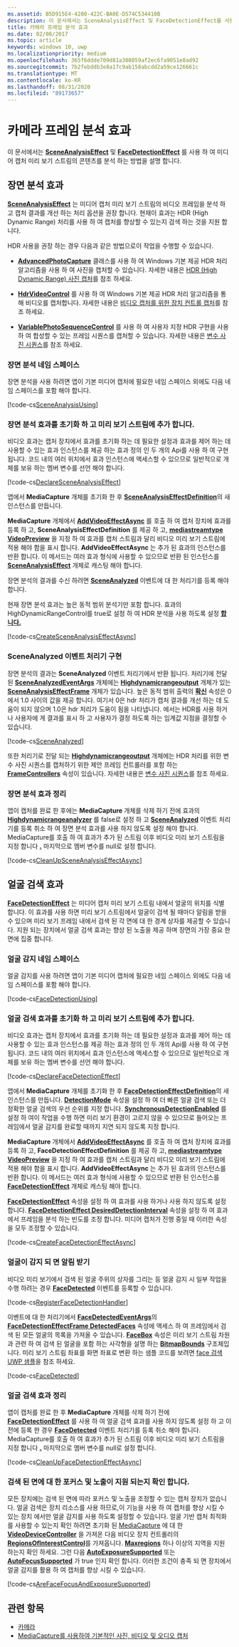```yaml
---
ms.assetid: B5D915E4-4280-422C-BA0E-D574C534410B
description: 이 문서에서는 SceneAnalysisEffect 및 FaceDetectionEffect를 사용 하 여 미디어 캡처 미리 보기 스트림의 콘텐츠를 분석 하는 방법을 설명 합니다.
title: 카메라 프레임 분석 효과
ms.date: 02/08/2017
ms.topic: article
keywords: windows 10, uwp
ms.localizationpriority: medium
ms.openlocfilehash: 365f6ddde709d81a308059af2ec6fa9051e8ad92
ms.sourcegitcommit: 7b2febddb3e8a17c9ab158abcdd2a59ce126661c
ms.translationtype: MT
ms.contentlocale: ko-KR
ms.lasthandoff: 08/31/2020
ms.locfileid: "89173657"
---
```

# <a name="effects-for-analyzing-camera-frames"></a>카메라 프레임 분석 효과



이 문서에서는 [**SceneAnalysisEffect**](/uwp/api/Windows.Media.Core.SceneAnalysisEffect) 및 [**FaceDetectionEffect**](/uwp/api/Windows.Media.Core.FaceDetectionEffect) 를 사용 하 여 미디어 캡처 미리 보기 스트림의 콘텐츠를 분석 하는 방법을 설명 합니다.

## <a name="scene-analysis-effect"></a>장면 분석 효과

[**SceneAnalysisEffect**](/uwp/api/Windows.Media.Core.SceneAnalysisEffect) 는 미디어 캡처 미리 보기 스트림의 비디오 프레임을 분석 하 고 캡처 결과를 개선 하는 처리 옵션을 권장 합니다. 현재이 효과는 HDR (High Dynamic Range) 처리를 사용 하 여 캡처를 향상할 수 있는지 검색 하는 것을 지원 합니다.

HDR 사용을 권장 하는 경우 다음과 같은 방법으로이 작업을 수행할 수 있습니다.

-   [**AdvancedPhotoCapture**](/uwp/api/Windows.Media.Capture.AdvancedPhotoCapture) 클래스를 사용 하 여 Windows 기본 제공 HDR 처리 알고리즘을 사용 하 여 사진을 캡처할 수 있습니다. 자세한 내용은 [HDR (High Dynamic Range) 사진 캡처](high-dynamic-range-hdr-photo-capture.md)를 참조 하세요.

-   [**HdrVideoControl**](/uwp/api/Windows.Media.Devices.HdrVideoControl) 를 사용 하 여 Windows 기본 제공 HDR 처리 알고리즘을 통해 비디오를 캡처합니다. 자세한 내용은 [비디오 캡처를 위한 장치 컨트롤 캡처](capture-device-controls-for-video-capture.md)를 참조 하세요.

-   [**VariablePhotoSequenceControl**](/uwp/api/Windows.Media.Devices.Core.VariablePhotoSequenceController) 를 사용 하 여 사용자 지정 HDR 구현을 사용 하 여 합성할 수 있는 프레임 시퀀스를 캡처할 수 있습니다. 자세한 내용은 [변수 사진 시퀀스](variable-photo-sequence.md)를 참조 하세요.

### <a name="scene-analysis-namespaces"></a>장면 분석 네임 스페이스

장면 분석을 사용 하려면 앱이 기본 미디어 캡처에 필요한 네임 스페이스 외에도 다음 네임 스페이스를 포함 해야 합니다.

[!code-cs[SceneAnalysisUsing](./code/BasicMediaCaptureWin10/cs/MainPage.xaml.cs#SnippetSceneAnalysisUsing)]

### <a name="initialize-the-scene-analysis-effect-and-add-it-to-the-preview-stream"></a>장면 분석 효과를 초기화 하 고 미리 보기 스트림에 추가 합니다.

비디오 효과는 캡처 장치에서 효과를 초기화 하는 데 필요한 설정과 효과를 제어 하는 데 사용할 수 있는 효과 인스턴스를 제공 하는 효과 정의 인 두 개의 Api를 사용 하 여 구현 됩니다. 코드 내의 여러 위치에서 효과 인스턴스에 액세스할 수 있으므로 일반적으로 개체를 보유 하는 멤버 변수를 선언 해야 합니다.

[!code-cs[DeclareSceneAnalysisEffect](./code/BasicMediaCaptureWin10/cs/MainPage.xaml.cs#SnippetDeclareSceneAnalysisEffect)]

앱에서 **MediaCapture** 개체를 초기화 한 후 [**SceneAnalysisEffectDefinition**](/uwp/api/Windows.Media.Core.SceneAnalysisEffectDefinition)의 새 인스턴스를 만듭니다.

**MediaCapture** 개체에서 [**AddVideoEffectAsync**](/uwp/api/windows.media.capture.mediacapture.addvideoeffectasync) 를 호출 하 여 캡처 장치에 효과를 등록 하 고, **SceneAnalysisEffectDefinition** 를 제공 하 고, [**mediastreamtype VideoPreview**](/uwp/api/Windows.Media.Capture.MediaStreamType) 을 지정 하 여 효과를 캡처 스트림과 달리 비디오 미리 보기 스트림에 적용 해야 함을 표시 합니다. **AddVideoEffectAsync** 는 추가 된 효과의 인스턴스를 반환 합니다. 이 메서드는 여러 효과 형식에 사용할 수 있으므로 반환 된 인스턴스를 [**SceneAnalysisEffect**](/uwp/api/Windows.Media.Core.SceneAnalysisEffect) 개체로 캐스팅 해야 합니다.

장면 분석의 결과를 수신 하려면 [**SceneAnalyzed**](/uwp/api/windows.media.core.sceneanalysiseffect.sceneanalyzed) 이벤트에 대 한 처리기를 등록 해야 합니다.

현재 장면 분석 효과는 높은 동적 범위 분석기만 포함 합니다. 효과의 HighDynamicRangeControl를 true로 설정 하 여 HDR 분석을 사용 하도록 설정 [**합니다.**](/uwp/api/windows.media.core.highdynamicrangecontrol.enabled)

[!code-cs[CreateSceneAnalysisEffectAsync](./code/BasicMediaCaptureWin10/cs/MainPage.xaml.cs#SnippetCreateSceneAnalysisEffectAsync)]

### <a name="implement-the-sceneanalyzed-event-handler"></a>SceneAnalyzed 이벤트 처리기 구현

장면 분석의 결과는 **SceneAnalyzed** 이벤트 처리기에서 반환 됩니다. 처리기에 전달 된 [**SceneAnalyzedEventArgs**](/uwp/api/Windows.Media.Core.SceneAnalyzedEventArgs) 개체에는 [**Highdynamicrangeoutput**](/uwp/api/Windows.Media.Core.HighDynamicRangeOutput) 개체가 있는 [**SceneAnalysisEffectFrame**](/uwp/api/Windows.Media.Core.SceneAnalysisEffectFrame) 개체가 있습니다. 높은 동적 범위 출력의 [**확신**](/uwp/api/windows.media.core.highdynamicrangeoutput.certainty) 속성은 0에서 1.0 사이의 값을 제공 합니다. 여기서 0은 hdr 처리가 캡처 결과를 개선 하는 데 도움이 되지 않으며 1.0은 hdr 처리가 도움이 됨을 나타냅니다. 에서는 HDR를 사용 하거나 사용자에 게 결과를 표시 하 고 사용자가 결정 하도록 하는 임계값 지점을 결정할 수 있습니다.

[!code-cs[SceneAnalyzed](./code/BasicMediaCaptureWin10/cs/MainPage.xaml.cs#SnippetSceneAnalyzed)]

또한 처리기로 전달 되는 [**Highdynamicrangeoutput**](/uwp/api/Windows.Media.Core.HighDynamicRangeOutput) 개체에는 HDR 처리를 위한 변수 사진 시퀀스를 캡처하기 위한 제안 프레임 컨트롤러를 포함 하는 [**FrameControllers**](/uwp/api/windows.media.core.highdynamicrangeoutput.framecontrollers) 속성이 있습니다. 자세한 내용은 [변수 사진 시퀀스](variable-photo-sequence.md)를 참조 하세요.

### <a name="clean-up-the-scene-analysis-effect"></a>장면 분석 효과 정리

앱이 캡처를 완료 한 후에는 **MediaCapture** 개체를 삭제 하기 전에 효과의 [**Highdynamicrangeanalyzer**](/uwp/api/windows.media.core.highdynamicrangecontrol.enabled) 를 false로 설정 하 고 [**SceneAnalyzed**](/uwp/api/windows.media.core.sceneanalysiseffect.sceneanalyzed) 이벤트 처리기를 등록 취소 하 여 장면 분석 효과를 사용 하지 않도록 설정 해야 합니다. MediaCapture를 호출 하 여 효과가 추가 된 스트림 이후 비디오 미리 보기 스트림을 지정 합니다 [**.**](/uwp/api/windows.media.capture.mediacapture.cleareffectsasync) 마지막으로 멤버 변수를 null로 설정 합니다.

[!code-cs[CleanUpSceneAnalysisEffectAsync](./code/BasicMediaCaptureWin10/cs/MainPage.xaml.cs#SnippetCleanUpSceneAnalysisEffectAsync)]

## <a name="face-detection-effect"></a>얼굴 검색 효과

[**FaceDetectionEffect**](/uwp/api/Windows.Media.Core.FaceDetectionEffect) 는 미디어 캡처 미리 보기 스트림 내에서 얼굴의 위치를 식별 합니다. 이 효과를 사용 하면 미리 보기 스트림에서 얼굴이 검색 될 때마다 알림을 받을 수 있으며 미리 보기 프레임 내에서 검색 된 각 면에 대 한 경계 상자를 제공할 수 있습니다. 지원 되는 장치에서 얼굴 검색 효과는 향상 된 노출을 제공 하며 장면의 가장 중요 한 면에 집중 합니다.

### <a name="face-detection-namespaces"></a>얼굴 감지 네임 스페이스

얼굴 감지를 사용 하려면 앱이 기본 미디어 캡처에 필요한 네임 스페이스 외에도 다음 네임 스페이스를 포함 해야 합니다.

[!code-cs[FaceDetectionUsing](./code/BasicMediaCaptureWin10/cs/MainPage.xaml.cs#SnippetFaceDetectionUsing)]

### <a name="initialize-the-face-detection-effect-and-add-it-to-the-preview-stream"></a>얼굴 검색 효과를 초기화 하 고 미리 보기 스트림에 추가 합니다.

비디오 효과는 캡처 장치에서 효과를 초기화 하는 데 필요한 설정과 효과를 제어 하는 데 사용할 수 있는 효과 인스턴스를 제공 하는 효과 정의 인 두 개의 Api를 사용 하 여 구현 됩니다. 코드 내의 여러 위치에서 효과 인스턴스에 액세스할 수 있으므로 일반적으로 개체를 보유 하는 멤버 변수를 선언 해야 합니다.

[!code-cs[DeclareFaceDetectionEffect](./code/BasicMediaCaptureWin10/cs/MainPage.xaml.cs#SnippetDeclareFaceDetectionEffect)]

앱에서 **MediaCapture** 개체를 초기화 한 후 [**FaceDetectionEffectDefinition**](/uwp/api/Windows.Media.Core.FaceDetectionEffectDefinition)의 새 인스턴스를 만듭니다. [**DetectionMode**](/uwp/api/windows.media.core.facedetectioneffectdefinition.detectionmode) 속성을 설정 하 여 더 빠른 얼굴 검색 또는 더 정확한 얼굴 검색의 우선 순위를 지정 합니다. [**SynchronousDetectionEnabled**](/uwp/api/windows.media.core.facedetectioneffectdefinition.synchronousdetectionenabled) 를 설정 하 여이 작업을 수행 하면 미리 보기 환경이 고르지 않을 수 있으므로 들어오는 프레임에서 얼굴 감지를 완료할 때까지 지연 되지 않도록 지정 합니다.

**MediaCapture** 개체에서 [**AddVideoEffectAsync**](/uwp/api/windows.media.capture.mediacapture.addvideoeffectasync) 를 호출 하 여 캡처 장치에 효과를 등록 하 고, **FaceDetectionEffectDefinition** 를 제공 하 고, [**mediastreamtype VideoPreview**](/uwp/api/Windows.Media.Capture.MediaStreamType) 을 지정 하 여 효과를 캡처 스트림과 달리 비디오 미리 보기 스트림에 적용 해야 함을 표시 합니다. **AddVideoEffectAsync** 는 추가 된 효과의 인스턴스를 반환 합니다. 이 메서드는 여러 효과 형식에 사용할 수 있으므로 반환 된 인스턴스를 [**FaceDetectionEffect**](/uwp/api/Windows.Media.Core.FaceDetectionEffect) 개체로 캐스팅 해야 합니다.

[**FaceDetectionEffect**](/uwp/api/windows.media.core.facedetectioneffect.enabled) 속성을 설정 하 여 효과를 사용 하거나 사용 하지 않도록 설정 합니다. [**FaceDetectionEffect DesiredDetectionInterval**](/uwp/api/windows.media.core.facedetectioneffect.desireddetectioninterval) 속성을 설정 하 여 효과에서 프레임을 분석 하는 빈도를 조정 합니다. 미디어 캡처가 진행 중일 때 이러한 속성을 모두 조정할 수 있습니다.

[!code-cs[CreateFaceDetectionEffectAsync](./code/BasicMediaCaptureWin10/cs/MainPage.xaml.cs#SnippetCreateFaceDetectionEffectAsync)]

### <a name="receive-notifications-when-faces-are-detected"></a>얼굴이 감지 되 면 알림 받기

비디오 미리 보기에서 검색 된 얼굴 주위의 상자를 그리는 등 얼굴 감지 시 일부 작업을 수행 하려는 경우 [**FaceDetected**](/uwp/api/windows.media.core.facedetectioneffect.facedetected) 이벤트를 등록할 수 있습니다.

[!code-cs[RegisterFaceDetectionHandler](./code/BasicMediaCaptureWin10/cs/MainPage.xaml.cs#SnippetRegisterFaceDetectionHandler)]

이벤트에 대 한 처리기에서 [**FaceDetectedEventArgs**](/uwp/api/Windows.Media.Core.FaceDetectedEventArgs)의 [**FaceDetectionEffectFrame DetectedFaces**](/uwp/api/windows.media.core.facedetectioneffectframe.detectedfaces) 속성에 액세스 하 여 프레임에서 검색 된 모든 얼굴의 목록을 가져올 수 있습니다. [**FaceBox**](/uwp/api/windows.media.faceanalysis.detectedface.facebox) 속성은 미리 보기 스트림 차원과 관련 하 여 검색 된 얼굴을 포함 하는 사각형을 설명 하는 [**BitmapBounds**](/uwp/api/Windows.Graphics.Imaging.BitmapBounds) 구조체입니다. 미리 보기 스트림 좌표를 화면 좌표로 변환 하는 샘플 코드를 보려면 [face 검색 UWP 샘플](https://github.com/Microsoft/Windows-universal-samples/tree/master/Samples/CameraFaceDetection)을 참조 하세요.

[!code-cs[FaceDetected](./code/BasicMediaCaptureWin10/cs/MainPage.xaml.cs#SnippetFaceDetected)]

### <a name="clean-up-the-face-detection-effect"></a>얼굴 검색 효과 정리

앱이 캡처를 완료 한 후 **MediaCapture** 개체를 삭제 하기 전에 [**FaceDetectionEffect**](/uwp/api/windows.media.core.facedetectioneffect.enabled) 를 사용 하 여 얼굴 검색 효과를 사용 하지 않도록 설정 하 고 이전에 등록 한 경우 [**FaceDetected**](/uwp/api/windows.media.core.facedetectioneffect.facedetected) 이벤트 처리기를 등록 취소 해야 합니다. MediaCapture를 호출 하 여 효과가 추가 된 스트림 이후 비디오 미리 보기 스트림을 지정 합니다 [**.**](/uwp/api/windows.media.capture.mediacapture.cleareffectsasync) 마지막으로 멤버 변수를 null로 설정 합니다.

[!code-cs[CleanUpFaceDetectionEffectAsync](./code/BasicMediaCaptureWin10/cs/MainPage.xaml.cs#SnippetCleanUpFaceDetectionEffectAsync)]

### <a name="check-for-focus-and-exposure-support-for-detected-faces"></a>검색 된 면에 대 한 포커스 및 노출이 지원 되는지 확인 합니다.

모든 장치에는 검색 된 면에 따라 포커스 및 노출을 조정할 수 있는 캡처 장치가 없습니다. 얼굴 검색은 장치 리소스를 사용 하므로,이 기능을 사용 하 여 캡처를 향상 시킬 수 있는 장치 에서만 얼굴 감지를 사용 하도록 설정할 수 있습니다. 얼굴 기반 캡처 최적화를 사용할 수 있는지 확인 하려면 초기화 된 [MediaCapture](./index.md) 에 대 한 [**VideoDeviceController**](/uwp/api/Windows.Media.Devices.VideoDeviceController) 을 가져온 다음 비디오 장치 컨트롤러의 [**RegionsOfInterestControl**](/uwp/api/Windows.Media.Devices.RegionsOfInterestControl)를 가져옵니다. [**Maxregions**](/uwp/api/windows.media.devices.regionsofinterestcontrol.maxregions) 하나 이상의 지역을 지원 하는지 확인 하세요. 그런 다음 [**AutoExposureSupported**](/uwp/api/windows.media.devices.regionsofinterestcontrol.autoexposuresupported) 또는 [**AutoFocusSupported**](/uwp/api/windows.media.devices.regionsofinterestcontrol.autofocussupported) 가 true 인지 확인 합니다. 이러한 조건이 충족 되 면 장치에서 얼굴 감지를 활용 하 여 캡처를 향상 시킬 수 있습니다.

[!code-cs[AreFaceFocusAndExposureSupported](./code/BasicMediaCaptureWin10/cs/MainPage.xaml.cs#SnippetAreFaceFocusAndExposureSupported)]

## <a name="related-topics"></a>관련 항목

* [카메라](camera.md)
* [MediaCapture를 사용하여 기본적인 사진, 비디오 및 오디오 캡처](basic-photo-video-and-audio-capture-with-MediaCapture.md)
 

 